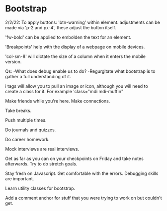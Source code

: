 # Bootstrap

2/2/22:
To apply buttons: 'btn-warning' within element.
adjustments can be made via 'p-2 and px-4', these adjust the button itself.

'fw-bold' can be applied to embolden the text for an element.

<!-- Don't ever center your text on websites -->

'Breakpoints' help with the display of a webpage on mobile devices. 

'col-sm-8' will dictate the size of a column when it enters the mobile version.

Qs:
-What does debug enable us to do?
-Regurgitate what bootstrap is to gather a full understanding of it. 

i tags will allow you to pull an image or icon, although you will need to create a class for it. For example 'class="mdi mdi-muffin"

Make friends while you're here. Make connections.

Take breaks. 

Push multiple times.

Do journals and quizzes.

Do career homework. 

Mock interviews are real interviews.

Get as far as you can on your checkpoints on Friday and take notes afterwards. Try to do stretch goals.

Stay fresh on Javascript. Get comfortable with the errors. Debugging skills are important. 

Learn utility classes for bootstrap.

Add a comment anchor for stuff that you were trying to work on but couldn't get. 
